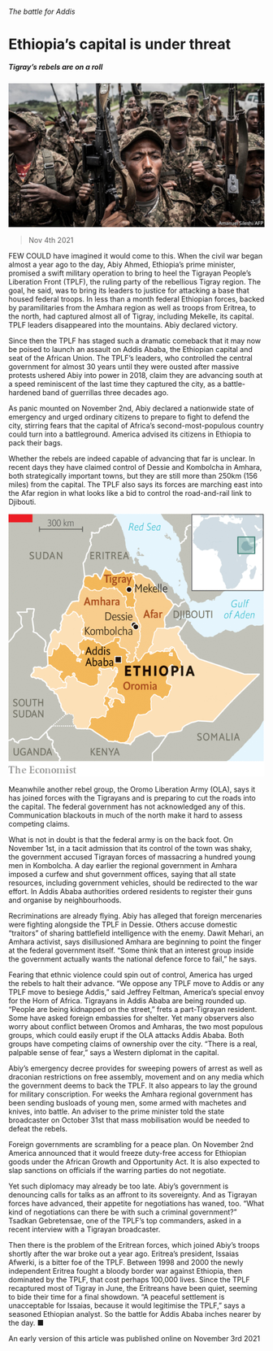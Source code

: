 ###### The battle for Addis

# Ethiopia’s capital is under threat 

##### Tigray’s rebels are on a roll 

![image](images/20211106_map002.jpg) 

> Nov 4th 2021 

FEW COULD have imagined it would come to this. When the civil war began almost a year ago to the day, Abiy Ahmed, Ethiopia’s prime minister, promised a swift military operation to bring to heel the Tigrayan People’s Liberation Front (TPLF), the ruling party of the rebellious Tigray region. The goal, he said, was to bring its leaders to justice for attacking a base that housed federal troops. In less than a month federal Ethiopian forces, backed by paramilitaries from the Amhara region as well as troops from Eritrea, to the north, had captured almost all of Tigray, including Mekelle, its capital. TPLF leaders disappeared into the mountains. Abiy declared victory.

Since then the TPLF has staged such a dramatic comeback that it may now be poised to launch an assault on Addis Ababa, the Ethiopian capital and seat of the African Union. The TPLF’s leaders, who controlled the central government for almost 30 years until they were ousted after massive protests ushered Abiy into power in 2018, claim they are advancing south at a speed reminiscent of the last time they captured the city, as a battle-hardened band of guerrillas three decades ago.


As panic mounted on November 2nd, Abiy declared a nationwide state of emergency and urged ordinary citizens to prepare to fight to defend the city, stirring fears that the capital of Africa’s second-most-populous country could turn into a battleground. America advised its citizens in Ethiopia to pack their bags.

Whether the rebels are indeed capable of advancing that far is unclear. In recent days they have claimed control of Dessie and Kombolcha in Amhara, both strategically important towns, but they are still more than 250km (156 miles) from the capital. The TPLF also says its forces are marching east into the Afar region in what looks like a bid to control the road-and-rail link to Djibouti.

![image](images/20211106_mam959.png) 


Meanwhile another rebel group, the Oromo Liberation Army (OLA), says it has joined forces with the Tigrayans and is preparing to cut the roads into the capital. The federal government has not acknowledged any of this. Communication blackouts in much of the north make it hard to assess competing claims.

What is not in doubt is that the federal army is on the back foot. On November 1st, in a tacit admission that its control of the town was shaky, the government accused Tigrayan forces of massacring a hundred young men in Kombolcha. A day earlier the regional government in Amhara imposed a curfew and shut government offices, saying that all state resources, including government vehicles, should be redirected to the war effort. In Addis Ababa authorities ordered residents to register their guns and organise by neighbourhoods.

Recriminations are already flying. Abiy has alleged that foreign mercenaries were fighting alongside the TPLF in Dessie. Others accuse domestic “traitors” of sharing battlefield intelligence with the enemy. Dawit Mehari, an Amhara activist, says disillusioned Amhara are beginning to point the finger at the federal government itself. “Some think that an interest group inside the government actually wants the national defence force to fail,” he says.

Fearing that ethnic violence could spin out of control, America has urged the rebels to halt their advance. “We oppose any TPLF move to Addis or any TPLF move to besiege Addis,” said Jeffrey Feltman, America’s special envoy for the Horn of Africa. Tigrayans in Addis Ababa are being rounded up. “People are being kidnapped on the street,” frets a part-Tigrayan resident. Some have asked foreign embassies for shelter. Yet many observers also worry about conflict between Oromos and Amharas, the two most populous groups, which could easily erupt if the OLA attacks Addis Ababa. Both groups have competing claims of ownership over the city. “There is a real, palpable sense of fear,” says a Western diplomat in the capital.

Abiy’s emergency decree provides for sweeping powers of arrest as well as draconian restrictions on free assembly, movement and on any media which the government deems to back the TPLF. It also appears to lay the ground for military conscription. For weeks the Amhara regional government has been sending busloads of young men, some armed with machetes and knives, into battle. An adviser to the prime minister told the state broadcaster on October 31st that mass mobilisation would be needed to defeat the rebels.

Foreign governments are scrambling for a peace plan. On November 2nd America announced that it would freeze duty-free access for Ethiopian goods under the African Growth and Opportunity Act. It is also expected to slap sanctions on officials if the warring parties do not negotiate.

Yet such diplomacy may already be too late. Abiy’s government is denouncing calls for talks as an affront to its sovereignty. And as Tigrayan forces have advanced, their appetite for negotiations has waned, too. “What kind of negotiations can there be with such a criminal government?” Tsadkan Gebretensae, one of the TPLF’s top commanders, asked in a recent interview with a Tigrayan broadcaster.

Then there is the problem of the Eritrean forces, which joined Abiy’s troops shortly after the war broke out a year ago. Eritrea’s president, Issaias Afwerki, is a bitter foe of the TPLF. Between 1998 and 2000 the newly independent Eritrea fought a bloody border war against Ethiopia, then dominated by the TPLF, that cost perhaps 100,000 lives. Since the TPLF recaptured most of Tigray in June, the Eritreans have been quiet, seeming to bide their time for a final showdown. “A peaceful settlement is unacceptable for Issaias, because it would legitimise the TPLF,” says a seasoned Ethiopian analyst. So the battle for Addis Ababa inches nearer by the day. ■

An early version of this article was published online on November 3rd 2021


